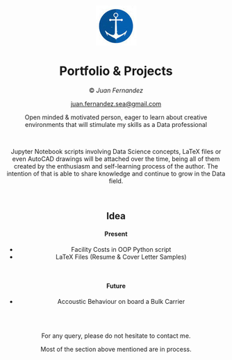 
<div align="center">


![alt](trinu.jpg)

# Portfolio & Projects

© *Juan Fernandez*  

juan.fernandez.sea@gmail.com

Open minded & motivated person, eager to learn about creative environments that will stimulate my skills as a Data professional


<br />

Jupyter Notebook scripts involving Data Science concepts, LaTeX files or even AutoCAD drawings will be attached over the time, being all of them created by the enthusiasm and self-learning process of the author. The intention of that is able to share knowledge and continue to grow in the Data field.

<br />






## Idea

#### Present

- Facility Costs in OOP Python script
- LaTeX Files (Resume & Cover Letter Samples)
  
<br />  
  
#### Future  
  
- Accoustic Behaviour on board a Bulk Carrier


<br />


<br />

For any query, please do not hesitate to contact me. 

Most of the section above mentioned are in process.
